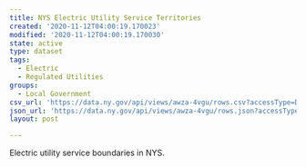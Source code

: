 ```yaml
---
title: NYS Electric Utility Service Territories
created: '2020-11-12T04:00:19.170023'
modified: '2020-11-12T04:00:19.170030'
state: active
type: dataset
tags:
  - Electric
  - Regulated Utilities
groups:
  - Local Government
csv_url: 'https://data.ny.gov/api/views/awza-4vgu/rows.csv?accessType=DOWNLOAD'
json_url: 'https://data.ny.gov/api/views/awza-4vgu/rows.json?accessType=DOWNLOAD'
layout: post

---
```

Electric utility service boundaries in NYS.
